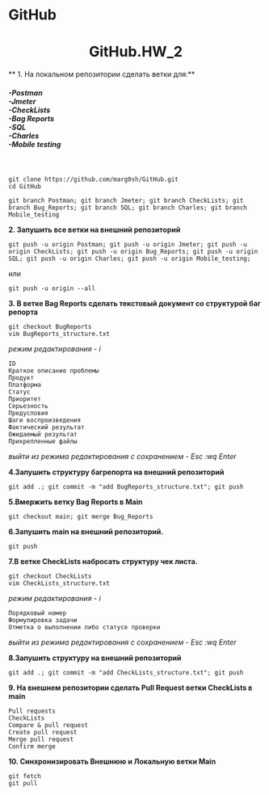 # GitHub
<h1 align="center">GitHub.HW_2</h1>

** 1. На локальном репозитории сделать ветки для:**<br>

<h5>-Postman<br>
-Jmeter<br>
-CheckLists<br>
-Bag Reports<br>
-SQL<br>
-Charles<br>
-Mobile testing</h5><br>

```
git clone https://github.com/marg0sh/GitHub.git
cd GitHub

git branch Postman; git branch Jmeter; git branch CheckLists; git branch Bug_Reports; git branch SQL; git branch Charles; git branch Mobile_testing
```

**2. Запушить все ветки на внешний репозиторий**
```
git push -u origin Postman; git push -u origin Jmeter; git push -u origin CheckLists; git push -u origin Bug_Reports; git push -u origin SQL; git push -u origin Charles; git push -u origin Mobile_testing;
```
или

    git push -u origin --all
		
**3. В ветке Bag Reports сделать текстовый документ со структурой баг репорта**
````
git checkout BugReports
vim BugReports_structure.txt
````
<i>режим редактирования - i </i>
````
ID
Краткое описание проблемы
Продукт
Платформа
Статус
Приоритет
Серьезность
Предусловия
Шаги воспроизведения
Фактический результат
Ожидаемый результат
Прикрепленные файлы
````
<i>выйти из режима редактирования с сохранением - Esc :wq Enter </i>


**4.Запушить структуру багрепорта на внешний репозиторий**<br>
```
git add .; git commit -m "add BugReports_structure.txt"; git push
```
**5.Вмержить ветку Bag Reports в Main**<br>
```
git checkout main; git merge Bug_Reports
```
**6.Запушить main на внешний репозиторий.**
```
git push
```
**7.В ветке CheckLists набросать структуру чек листа.**<br>
```
git checkout CheckLists
vim CheckLists_structure.txt
```
<i>режим редактирования - i</i>
```
Порядковый номер
Формулировка задачи
Отметка о выполнении либо статусе проверки
```
<i>выйти из режима редактирования с сохранением - Esc :wq Enter</i>

**8.Запушить структуру на внешний репозиторий**
```
git add .; git commit -m "add CheckLists_structure.txt"; git push
```
**9. На внешнем репозитории сделать Pull Request ветки CheckLists в main**<br>
```
Pull requests
CheckLists
Compare & pull request
Create pull request
Merge pull request
Confirm merge
```
**10. Синхронизировать Внешнюю и Локальную ветки Main**<br>
```
git fetch
git pull
```
